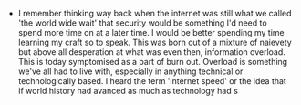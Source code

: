 - I remember thinking way back when the internet was still what we called 'the world wide wait' that security would be something I'd need to spend more time on at a later time. I would be better spending my time learning my craft so to speak. This was born out of a mixture of naievety but above all desperation at what was even then, information overload. This is today symptomised as a part of burn out. Overload is something we've all had to live with, especially in anything technical or technologically based. I heard the term 'internet speed' or the idea that if world history had avanced as much as technology had s